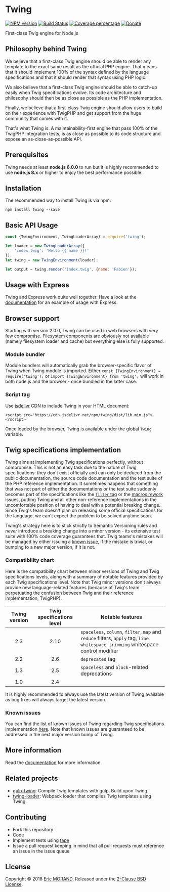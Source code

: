 # Twing
[![NPM version][npm-image]][npm-url] [![Build Status][travis-image]][travis-url] [![Coverage percentage][coveralls-image]][coveralls-url] [![Donate][donate-image]][donate-url]

First-class Twig engine for Node.js

## Philosophy behind Twing

We believe that a first-class Twig engine should be able to render any template to the exact same result as the official PHP engine. That means that it should implement 100% of the syntax defined by the language specifications and that it should render that syntax using PHP logic.

We also believe that a first-class Twig engine should be able to catch-up easily when Twig specifications evolve. Its code architecture and philosophy should then be as close as possible as the PHP implementation.

Finally, we believe that a first-class Twig engine should allow users to build on their experience with TwigPHP and get support from the huge community that comes with it.

That's what Twing is. A maintainability-first engine that pass 100% of the TwigPHP integration tests, is as close as possible to its code structure and expose an as-close-as-possible API.

## Prerequisites

Twing needs at least **node.js 6.0.0** to run but it is highly recommended to use **node.js 8.x** or higher to enjoy the best performance possible.

## Installation

The recommended way to install Twing is via npm:

`npm install twing --save`

## Basic API Usage

```js
const {TwingEnvironment, TwingLoaderArray} = require('twing');

let loader = new TwingLoaderArray({
    'index.twig': 'Hello {{ name }}!'
});
let twing = new TwingEnvironment(loader);

let output = twing.render('index.twig', {name: 'Fabien'});
```

## Usage with Express

Twing and Express work quite well together. Have a look at the [documentation](http://NightlyCommit.github.io/twing/intro.html#real-world-example-using-express) for an example of usage with Express.

## Browser support

Starting with version 2.0.0, Twing can be used in web browsers with very few compromise. Filesystem components are obviously not available (namely filesystem loader and cache) but everything else is fully supported.

### Module bundler

Module bundlers will automatically grab the browser-specific flavor of Twing when Twing module is imported. Either `const {TwingEnvironment} = require('twing');` or `import {TwingEnvironment} from 'twing';` will work in both node.js and the browser - once bundled in the latter case.

### Script tag

Use [jsdelivr](https://www.jsdelivr.com/) CDN to include Twing in your HTML document:

`<script src="https://cdn.jsdelivr.net/npm/twing/dist/lib.min.js"></script>`

Once loaded by the browser, Twing is available under the global `Twing` variable.

## Twig specifications implementation

Twing aims at implementing Twig specifications perfectly, without compromise. This is not an easy task due to the nature of Twig specifications: they don't exist officially and can only be deduced from the public documentation, the source code documentation and the test suite of the PHP reference implementation. It sometimes happens that something that was not part of either the documentations or the test suite suddenly becomes part of the specifications like the [`filter` tag](https://github.com/twigphp/Twig/issues/3091) or the [macros rework](https://github.com/twigphp/Twig/issues/3090) issues, putting Twing and all other non-reference implementations in the uncomfortable position of having to deal with a potential breaking change. Since Twig's team doesn't plan on releasing some official specifications for the language, we can't expect the problem to be solved anytime soon.

Twing's strategy here is to stick strictly to Semantic Versioning rules and *never* introduce a breaking change into a minor version - its extensive test suite with 100% code coverage guarantees that. Twig teams's mistakes will be managed by either issuing a [known issue](#known-issues), if the mistake is trivial, or bumping to a new major version, if it is not.

### Compatibility chart

Here is the compatibility chart between minor versions of Twing and Twig specifications levels, along with a summary of notable features provided by each Twig specifications level. Note that Twig minor versions don't always provide new language-related features (because of Twig's team perpetuating the confusion between Twig and their reference implementation, TwigPHP).

|Twing version|Twig specifications level|Notable features|
|:---:|:---:|---|
|2.3|2.10|`spaceless`, `column`, `filter`, `map` and `reduce` filters, `apply` tag, `line whitespace trimming` whitespace control modifier|
|2.2|2.6|`deprecated` tag|
|1.3|2.5|`spaceless` and `block`-related deprecations|
|1.0|2.4|   |

It is highly recommended to always use the latest version of Twing available as bug fixes will always target the latest version.

### Known issues

You can find the list of known issues of Twing regarding Twig specifications implementation [here](http://NightlyCommit.github.io/twing/known_issues). Note that known issues are guaranteed to be addressed in the next major version bump of Twing.

## More information

Read the [documentation](http://NightlyCommit.github.io/twing) for more information.

## Related projects

* [gulp-twing](https://www.npmjs.com/package/gulp-twing): Compile Twig templates with gulp. Build upon Twing.
* [twing-loader](https://www.npmjs.com/package/twing-loader): Webpack loader that compiles Twig templates using Twing.

## Contributing

* Fork this repository
* Code
* Implement tests using [tape](https://github.com/substack/tape)
* Issue a pull request keeping in mind that all pull requests must reference an issue in the issue queue

## License

Copyright © 2018 [Eric MORAND](https://github.com/ericmorand). Released under the [2-Clause BSD License](https://github.com/ericmorand/twing/blob/master/LICENSE).

[npm-image]: https://badge.fury.io/js/twing.svg
[npm-url]: https://npmjs.org/package/twing
[travis-image]: https://travis-ci.com/NightlyCommit/twing.svg?branch=master
[travis-url]: https://travis-ci.com/NightlyCommit/twing
[coveralls-image]: https://coveralls.io/repos/github/NightlyCommit/twing/badge.svg
[coveralls-url]: https://coveralls.io/github/NightlyCommit/twing
[donate-image]: https://img.shields.io/badge/Donate-PayPal-green.svg
[donate-url]: https://www.paypal.com/cgi-bin/webscr?cmd=_s-xclick&hosted_button_id=7YZU3L2JL2KJA
